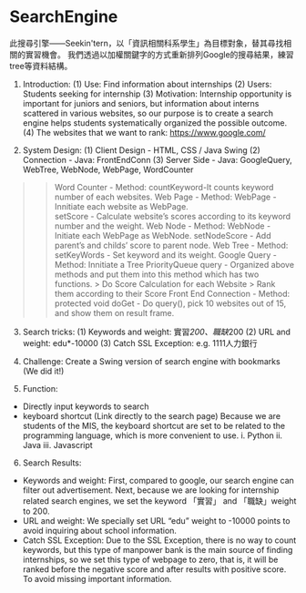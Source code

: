 # SearchEngine
此搜尋引擎——Seekin'tern，以「資訊相關科系學生」為目標對象，替其尋找相關的實習機會。
我們透過以加權關鍵字的方式重新排列Google的搜尋結果，練習tree等資料結構。 



1. Introduction:
(1)	Use:
Find information about internships
(2)	Users:
Students seeking for internship
(3)	Motivation: 
Internship opportunity is important for juniors and seniors, but information about interns scattered in various websites, so our purpose is to create a search engine helps students systematically organized the possible outcome.
(4)	The websites that we want to rank: https://www.google.com/


2. 	System Design:
(1) Client Design - HTML, CSS / Java Swing
(2) Connection - Java: FrontEndConn
(3) Server Side - Java: GoogleQuery, WebTree, WebNode, WebPage, WordCounter
 
  >> Word Counter - Method:
     countKeyword-It counts keyword number of each websites.
  >> Web Page - Method:
     WebPage - Innitiate each website as WebPage.	
     setScore - Calculate website’s scores according to its keyword number and the weight.
  >> Web Node - Method:
     WebNode - Initiate each WebPage as WebNode.
     setNodeScore - Add parent’s and childs’ score to parent node.
  >> Web Tree - Method:
     setKeyWords - Set keyword and its weight.
  >> Google Query - Method:
     Innitiate a Tree
     PriorityQueue<WebNode> query - Organized above methods and put them into this method which has two functions.
     >	Do Score Calculation for each Website
     >	Rank them according to their Score
  >> Front End Connection - Method:
     protected void doGet - Do query(), pick 10 websites out of 15, and show them on result frame. 

  
3. Search tricks:
(1)	Keywords and weight:
實習*200、職缺*200
(2)	URL and weight:
edu*-10000
(3)	Catch SSL Exception:
e.g. 1111人力銀行
  
  
4. Challenge:
Create a Swing version of search engine with bookmarks (We did it!)
  
  
5. Function:
-	Directly input keywords to search
-	keyboard shortcut (Link directly to the search page)
  Because we are students of the MIS, the keyboard shortcut are set to be related to the programming language, which is more convenient to use.
  i.	Python
  ii.	Java
  iii.	Javascript
  
  
6. Search Results: 
-	Keywords and weight:
  First, compared to google, our search engine can filter out advertisement. Next, because we are looking for internship related search engines, we set the keyword 「實習」 and 「職缺」weight to 200. 
-	URL and weight:
  We specially set URL “edu” weight to -10000 points to avoid inquiring about school information. 
-	Catch SSL Exception:
  Due to the SSL Exception, there is no way to count keywords, but this type of manpower bank is the main source of finding internships, so we set this type of     webpage to zero, that is, it will be ranked before the negative score and after results with positive score. To avoid missing important information.
